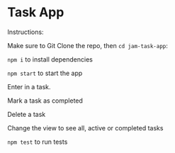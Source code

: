 # Task App

Instructions:

Make sure to Git Clone the repo, then `cd jam-task-app`:

`npm i` to install dependencies

`npm start` to start the app

Enter in a task.

Mark a task as completed

Delete a task

Change the view to see all, active or completed tasks

`npm test` to run tests
